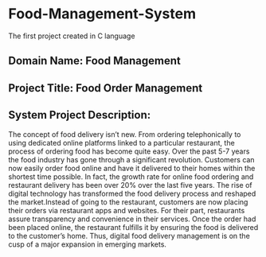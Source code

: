 # Food-Management-System
The first project created in C language
## Domain Name: Food Management
## Project Title: Food Order Management 
## System Project Description: 
The concept of food delivery isn’t new. From ordering telephonically to using dedicated online platforms linked to a particular restaurant, the process of ordering food has become quite easy. Over the past 5-7 years the food industry has gone through a significant revolution. Customers can now easily order food online and have it delivered to their homes within the shortest time possible. In fact, the growth rate for online food ordering and restaurant delivery has been over 20% over the last five years.
The rise of digital technology has transformed the food delivery process and reshaped the market.Instead of going to the restaurant, customers are now placing their orders via restaurant apps and websites. For their part, restaurants assure transparency and convenience in their services. Once the order had been placed online, the restaurant fulfills it by ensuring the food is delivered to the customer’s home.
Thus, digital food delivery management is on the cusp of a major expansion in emerging markets.

